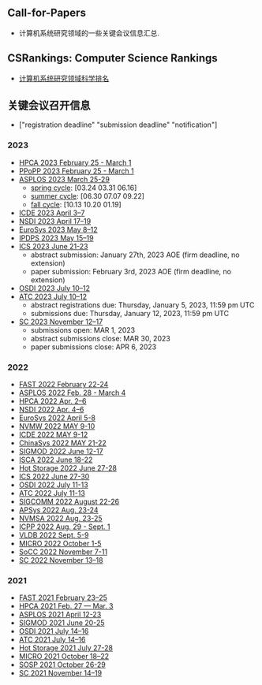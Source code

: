 ## Call-for-Papers
- 计算机系统研究领域的一些关键会议信息汇总.

## CSRankings: Computer Science Rankings
- [计算机系统研究领域科学排名](http://csrankings.org/#/fromyear/2011/toyear/2022/index?comm&ops&world)

## 关键会议召开信息
* ["registration deadline" "submission deadline" "notification"]

### 2023
- [HPCA 2023 February 25 - March 1](https://hpca-conf.org/2023/)
- [PPoPP 2023 February 25 - March 1](https://conf.researchr.org/home/PPoPP-2023)
- [ASPLOS 2023 March 25-29](https://asplos-conference.org/2023/)
    - [spring cycle](https://asplos-conference.org/asplos-2023-cfp/): [03.24 03.31 06.16]
    - [summer cycle](https://asplos-conference.org/asplos-2023-cfp/): [06.30 07.07 09.22]
    - [fall cycle](https://asplos-conference.org/asplos-2023-cfp/): [10.13 10.20 01.19]
- [ICDE 2023 April 3–7](https://icde2023.ics.uci.edu/)
- [NSDI 2023 April 17–19](https://www.usenix.org/conference/nsdi23)
- [EuroSys 2023 May 8–12](https://2023.eurosys.org/)
- [IPDPS 2023 May 15–19](https://www.ipdps.org/ipdps2023/2023-call-for-papers.html)
- [ICS 2023 June 21-23](https://nschiele.github.io/ICS2023/)
    - abstract submission: January 27th, 2023 AOE (firm deadline, no extension)
    - paper submission: February 3rd, 2023 AOE (firm deadline, no extension)
- [OSDI 2023 July 10–12](https://www.usenix.org/conference/osdi23)
- [ATC 2023 July 10–12](https://www.usenix.org/conference/atc23)
    - abstract registrations due: Thursday, January 5, 2023, 11:59 pm UTC
    - submissions due: Thursday, January 12, 2023, 11:59 pm UTC
- [SC 2023 November 12–17](https://sc23.supercomputing.org/)
    - submissions open: MAR 1, 2023
    - abstract submissions close: MAR 30, 2023
    - paper submissions close: APR 6, 2023

### 2022
- [FAST 2022 February 22-24](https://www.usenix.org/conference/fast22)
- [ASPLOS 2022 Feb. 28 - March 4](https://asplos-conference.org/2022/)
- [HPCA 2022 Apr. 2–6](https://hpca-conf.org/2022/)
- [NSDI 2022 Apr. 4–6](https://www.usenix.org/conference/nsdi22)
- [EuroSys 2022 April 5-8](https://2022.eurosys.org/)
- [NVMW 2022 MAY 9-10](http://nvmw.ucsd.edu/)
- [ICDE 2022 MAY 9-12](https://icde2022.ieeecomputer.my/)
- [ChinaSys 2022 MAY 21-22](https://xxxy.gufe.edu.cn/chinasys22/index.html)
- [SIGMOD 2022 June 12-17](https://2022.sigmod.org/)
- [ISCA 2022 June 18-22](https://iscaconf.org/isca2022/)
- [Hot Storage 2022 June 27-28](https://www.hotstorage.org/2022/)
- [ICS 2022 June 27-30](https://ics2022.github.io/)
- [OSDI 2022 July 11-13](https://www.usenix.org/conference/osdi22)
- [ATC 2022 July 11-13](https://www.usenix.org/conference/atc22)
- [SIGCOMM 2022 August 22-26](https://conferences.sigcomm.org/sigcomm/2022/)
- [APSys 2022 Aug. 23-24](https://apsys2022.comp.nus.edu.sg/)
- [NVMSA 2022 Aug. 23-25](https://nvmsa2022.github.io/index.html)
- [ICPP 2022 Aug. 29 - Sept. 1](https://icpp22.gitlabpages.inria.fr/)
- [VLDB 2022 Sept. 5-9](https://vldb.org/2022/)
- [MICRO 2022 October 1-5](https://www.microarch.org/micro55/)
- [SoCC 2022 November 7-11](https://acmsocc.org/2022/)
- [SC 2022 November 13–18](https://sc22.supercomputing.org/)

### 2021
- [FAST 2021 February 23–25](https://www.usenix.org/conference/fast21)
- [HPCA 2021 Feb. 27 — Mar. 3](https://hpca-conf.org/2021/)
- [ASPLOS 2021 April 12-23](https://asplos-conference.org/2021/index.html)
- [SIGMOD 2021 June 20-25](https://2021.sigmod.org/)
- [OSDI 2021 July 14–16](https://www.usenix.org/conference/osdi21)
- [ATC 2021 July 14–16](https://www.usenix.org/conference/atc21)
- [Hot Storage 2021 July 27-28](https://www.hotstorage.org/2021/)
- [MICRO 2021 October 18–22](https://www.microarch.org/micro54/)
- [SOSP 2021 October 26-29](https://sosp2021.mpi-sws.org/)
- [SC 2021 November 14–19](https://sc21.supercomputing.org/)